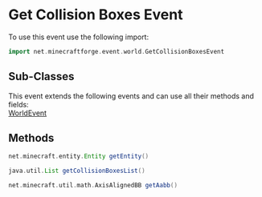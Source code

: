 # Get Collision Boxes Event

To use this event use the following import:
```groovy
import net.minecraftforge.event.world.GetCollisionBoxesEvent
```

## Sub-Classes
This event extends the following events and can use all their methods and fields: <br>
[WorldEvent](world_event/world_event.md)

## Methods
```groovy
net.minecraft.entity.Entity getEntity()
```

```groovy
java.util.List getCollisionBoxesList()
```

```groovy
net.minecraft.util.math.AxisAlignedBB getAabb()
```
